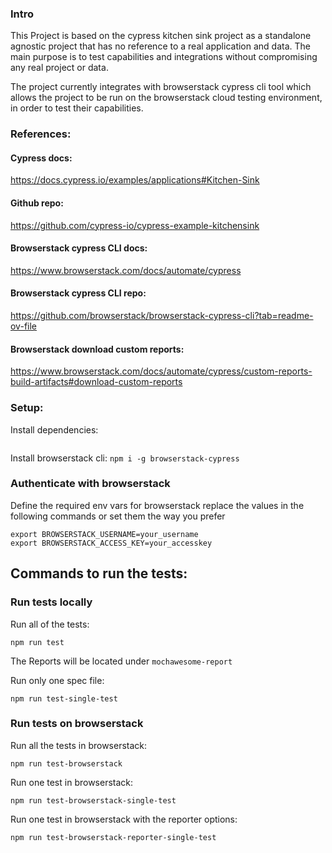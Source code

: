 ### Intro
This Project is based on the cypress kitchen sink project as a standalone agnostic project that has no reference to 
a real application and data.
The main purpose is to test capabilities and integrations without compromising any real project or data.

The project currently integrates with browserstack cypress cli tool which allows
the project to be run on the browserstack cloud testing environment, in order to test their capabilities.

### References:

#### Cypress docs:
https://docs.cypress.io/examples/applications#Kitchen-Sink

#### Github repo:
https://github.com/cypress-io/cypress-example-kitchensink


#### Browserstack cypress CLI docs:
https://www.browserstack.com/docs/automate/cypress

#### Browserstack cypress CLI repo:
https://github.com/browserstack/browserstack-cypress-cli?tab=readme-ov-file

#### Browserstack download custom reports:
https://www.browserstack.com/docs/automate/cypress/custom-reports-build-artifacts#download-custom-reports

### Setup:
Install dependencies:
```npm i
```
Install browserstack cli:
`npm i -g browserstack-cypress`

### Authenticate with browserstack


Define the required env vars for browserstack
replace the values in the following commands
or set them the way you prefer

```
export BROWSERSTACK_USERNAME=your_username
export BROWSERSTACK_ACCESS_KEY=your_accesskey
```

## Commands to run the tests:

### Run tests locally
Run all of the tests:
```
npm run test
```
The Reports will be located under `mochawesome-report`

Run only one spec file:
```
npm run test-single-test
```

### Run tests on browserstack

Run all  the tests in browserstack:
```
npm run test-browserstack
```

Run one test in browserstack:
```
npm run test-browserstack-single-test
```

Run one test in browserstack with the reporter options:
```
npm run test-browserstack-reporter-single-test
```
